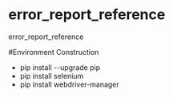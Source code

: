 # error_report_reference
error_report_reference

#Environment Construction
  * pip install --upgrade pip
  * pip install selenium
  * pip install webdriver-manager

